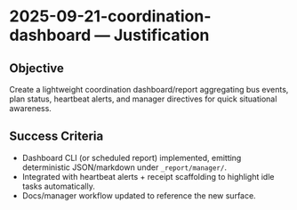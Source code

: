 # 2025-09-21-coordination-dashboard — Justification

## Objective
Create a lightweight coordination dashboard/report aggregating bus events, plan status, heartbeat alerts, and manager directives for quick situational awareness.

## Success Criteria
- Dashboard CLI (or scheduled report) implemented, emitting deterministic JSON/markdown under `_report/manager/`.
- Integrated with heartbeat alerts + receipt scaffolding to highlight idle tasks automatically.
- Docs/manager workflow updated to reference the new surface.
